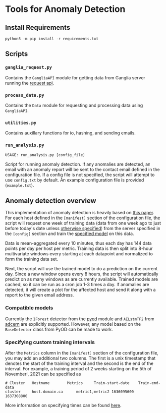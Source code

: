 # Tools for Anomaly Detection

## Install Requirements
```
python3 -m pip install -r requirements.txt
```

## Scripts

### `ganglia_request.py`
Contains the `GangliaAPI` module for getting data from Ganglia server running the [request api](https://github.com/hep-gc/production-helpers/tree/monitoring-tools/ganglia/api).

### `process_data.py`
Contains the `Data` module for requesting and processing data using `GangliaAPI`.

### `utilities.py`
Contains auxillary functions for io, hashing, and sending emails.

### `run_analysis.py`
```
USAGE: run_analysis.py [config_file]
```
Script for running anomaly detection. If any anomalies are detected, an email with an anomaly report will be sent to the contact email defined in the configuration file. If a config file is not specified, the script will attempt to use `config.txt` by default. An example configuration file is provided (`example.txt`).

## Anomaly detection overview

This implementation of anomaly detection is heavily based on [this paper](https://www.epj-conferences.org/articles/epjconf/abs/2021/05/epjconf_chep2021_02011/epjconf_chep2021_02011.html). For each host defined in the `[manifest]` section of the configuration file, the script will request one week of training data (data from one week ago to just before today's date unless [otherwise specified](#specifying-custom-training-intervals)) from the server specified in the `[config]` section and train the [specified model](#compatible-models) on this data.  

Data is mean-aggregated every 10 minutes, thus each day has 144 data points per day per host per metric. Training data is then split into 8-hour multivariate windows every starting at each datapoint and normalized to form the training data set.  

Next, the script will use the trained model to do a prediction on the current day. Since a new window opens every 8 hours, the script will automatically predict on as many windows as are currently available. Trained models are cached, so it can be run as a cron job 1-3 times a day. If anomalies are detected, it will create a plot for the affected host and send it along with a report to the given email address.

### Compatible models

Currently the `IForest` detector from the [pyod](https://pyod.readthedocs.io/en/latest/) module and `AELstmTF2` from [adcern](https://gitlab.cern.ch/cloud-infrastructure/data-analytics/-/tree/master/adcern) are explicitly supported. However, any model based on the `BaseDetector` class from PyOD can be made to work.

### Specifying custom training intervals

After the `Metrics` column in the `[manifest]` section of the configuration file, you may add an additional two columns. The first is a unix timestamp that denotes the start of the training interval and the second is the end of the interval. For example, a training period of 2 weeks starting on the 5th of Novemberi, 2021 can be specified as 
```
# Cluster	Hostname		Metrics		Train-start-date	Train-end-data
cluster		host.domain.ca		metric1,metric2	1636095600		1637308800
```
More information on specifying times can be found [here](https://oss.oetiker.ch/rrdtool/doc/rrdfetch.en.html#AT-STYLE_TIME_SPECIFICATION).
